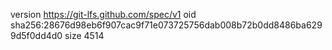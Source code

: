 version https://git-lfs.github.com/spec/v1
oid sha256:28676d98eb6f907cac9f71e073725756dab008b72b0dd8486ba6299d5f0dd4d0
size 4514
